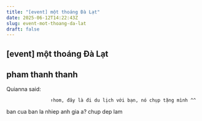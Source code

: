```yaml
---
title: "[event] một thoáng Đà Lạt"
date: 2025-06-12T14:22:43Z
slug: event-mot-thoang-da-lat
draft: false
---
```


## [event] một thoáng Đà Lạt

## pham thanh thanh

Quianna said:
				
					↑hom, đây là đi du lịch với bạn, nó chụp tặng mình ^^
	
ban cua ban la nhiep anh gia a? chup dep lam